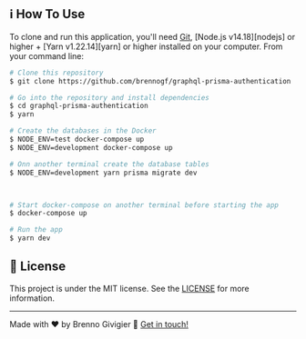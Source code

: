 ## :information_source: How To Use

To clone and run this application, you'll need [Git](https://git-scm.com), [Node.js v14.18][nodejs] or higher + [Yarn v1.22.14][yarn] or higher installed on your computer. From your command line:

```bash
# Clone this repository
$ git clone https://github.com/brennogf/graphql-prisma-authentication

# Go into the repository and install dependencies
$ cd graphql-prisma-authentication
$ yarn

# Create the databases in the Docker
$ NODE_ENV=test docker-compose up
$ NODE_ENV=development docker-compose up

# Onn another terminal create the database tables
$ NODE_ENV=development yarn prisma migrate dev



# Start docker-compose on another terminal before starting the app
$ docker-compose up

# Run the app
$ yarn dev
```

## :memo: License

This project is under the MIT license. See the [LICENSE](https://github.com/brennogf/graphql-prisma-authentication/blob/main/LICENSE) for more information.

---

Made with ♥ by Brenno Givigier :wave: [Get in touch!](https://www.linkedin.com/in/brenno-givigier/)
